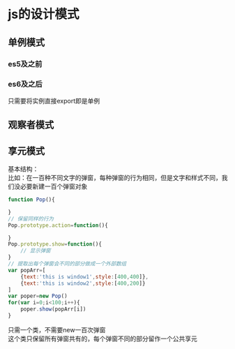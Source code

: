 # js的设计模式  

## 单例模式

### es5及之前

### es6及之后
只需要将实例直接export即是单例

## 观察者模式  

## 享元模式  

基本结构：  
比如：在一百种不同文字的弹窗，每种弹窗的行为相同，但是文字和样式不同，我们没必要新建一百个弹窗对象  

```js  
function Pop(){  

}  
// 保留同样的行为  
Pop.prototype.action=function(){  

}  
Pop.prototype.show=function(){  
    // 显示弹窗  
}  
// 提取出每个弹窗会不同的部分做成一个外部数组  
var popArr=[  
    {text:'this is window1',style:[400,400]},  
    {text:'this is window2',style:[400,200]}  
]  
var poper=new Pop()  
for(var i=0;i<100;i++){  
    poper.show(popArr[i])  
}  
```  
只需一个类，不需要new一百次弹窗  
这个类只保留所有弹窗共有的，每个弹窗不同的部分留作一个公共享元  
